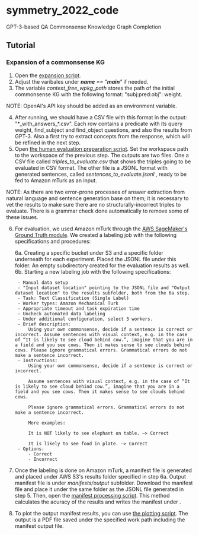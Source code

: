 # symmetry_2022_code
GPT-3-based QA Commonsense Knowledge Graph Completion

## Tutorial

### Expansion of a commonsense KG
1. Open the [expansion script](scripts/expand_wpkg_using_gpt_3.py).
2. Adjust the varibales under <em> __name__ == "__main__" </em> if needed.
3. The variable <em> context_free_wpkg_path </em> stores the path of the initial commonsense KG with the following format: "subj:pred:obj": weight.

NOTE: OpenAI's API key should be added as an environment variable.

4. After running, we should have a CSV file with this format in the output: "\*\_with\_answers\_\*.csv". Each row contains a predicate with its query weight, find_subject and find_object questions, and also the results from GPT-3. Also a first try to extract concepts from the response, which will be refined in the next step.
5. Open [the human evaluation preparation script](scripts/generate_jsonl_for_human_evaluation.py). Set the workspace path to the workspace of the previous step. The outputs are two files. One a CSV file called <em> triples_to_evaluate.csv </em> that shows the triples going to be evaluated in CSV format. The other file is a JSONL format with generated sentences, called <em> sentences_to_evaluate.jsonl </em>, ready to be fed to Amazon mTurk as an input. 

NOTE: As there are two error-prone processes of answer extraction from natural language and sentence generation base on them; it is necessary to vet the results to make sure there are no structurally-incorrect triples to evaluate. There is a grammar check done automatically to remove some of these issues.

6. For evaluation, we used Amazon mTurk through the [AWS SageMaker's Ground Truth module](https://aws.amazon.com/sagemaker/data-labeling/). We created a labeling job with the following specifications and procedures:

    6a. Creating a specific bucket under S3 and a specific folder underneath for each experiment. Placed the JSONL file under this folder. An empty subdirectory created for the evaluation results as well.
    6b. Starting a new labeling job with the following specifications:
        
        - Manual data setup
        - "Input dataset location" pointing to the JSONL file and "Output dataset location" to the results subfolder, both from the 6a step.
        - Task: Text Classification (Single Label)
        - Worker types: Amazon Mechanical Turk
        - Appropriate timeout and task expiration time
        - Uncheck automated data labeling
        - Under additional configuration, select 3 workers.
        - Brief description:
            Using your own commonsense, decide if a sentence is correct or incorrect. Assume sentences with visual context, e.g. in the case of “It is likely to see cloud behind cow.”, imagine that you are in a field and you see cows. Then it makes sense to see clouds behind cows. Please ignore grammatical errors. Grammatical errors do not make a sentence incorrect.
        - Instructions:
            Using your own commonsense, decide if a sentence is correct or incorrect. 

            Assume sentences with visual context, e.g. in the case of “It is likely to see cloud behind cow.”, imagine that you are in a field and you see cows. Then it makes sense to see clouds behind cows.

            Please ignore grammatical errors. Grammatical errors do not make a sentence incorrect.

            More examples:

            It is NOT likely to see elephant on table. —> Correct

            It is likely to see food in plate. —> Correct
        - Options:
            - Correct
            - Incorrect
7. Once the labeling is done on Amazon mTurk, a manifest file is generated and placed under AWS S3's results folder specified in step 6a. Output manifest file is under <em> manifests/output </em> subfolder. Download the manifest file and place it under the same folder as the JSONL file generated in step 5. Then, open the [manifest processing script](scripts/process_output_manifest.py). This method calculates the acuracy of the results and writes the manifest under <em> </em>.
8. To plot the output manifest results, you can use [the plotting script](scripts/plot_manifest_results.py). The output is a PDF file saved under the specified work path including the manifest output file.